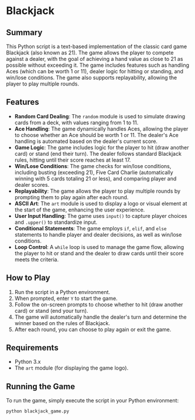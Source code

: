 # Blackjack

## Summary
This Python script is a text-based implementation of the classic card game Blackjack (also known as 21). The game allows the player to compete against a dealer, with the goal of achieving a hand value as close to 21 as possible without exceeding it. The game includes features such as handling Aces (which can be worth 1 or 11), dealer logic for hitting or standing, and win/lose conditions. The game also supports replayability, allowing the player to play multiple rounds.

## Features
- **Random Card Dealing**: The `random` module is used to simulate drawing cards from a deck, with values ranging from 1 to 11.
- **Ace Handling**: The game dynamically handles Aces, allowing the player to choose whether an Ace should be worth 1 or 11. The dealer's Ace handling is automated based on the dealer's current score.
- **Game Logic**: The game includes logic for the player to hit (draw another card) or stand (end their turn). The dealer follows standard Blackjack rules, hitting until their score reaches at least 17.
- **Win/Lose Conditions**: The game checks for win/lose conditions, including busting (exceeding 21), Five Card Charlie (automatically winning with 5 cards totaling 21 or less), and comparing player and dealer scores.
- **Replayability**: The game allows the player to play multiple rounds by prompting them to play again after each round.
- **ASCII Art**: The `art` module is used to display a logo or visual element at the start of the game, enhancing the user experience.
- **User Input Handling**: The game uses `input()` to capture player choices and `.upper()` to standardize input.
- **Conditional Statements**: The game employs `if`, `elif`, and `else` statements to handle player and dealer decisions, as well as win/lose conditions.
- **Loop Control**: A `while` loop is used to manage the game flow, allowing the player to hit or stand and the dealer to draw cards until their score meets the criteria.

## How to Play
1. Run the script in a Python environment.
2. When prompted, enter `Y` to start the game.
3. Follow the on-screen prompts to choose whether to hit (draw another card) or stand (end your turn).
4. The game will automatically handle the dealer's turn and determine the winner based on the rules of Blackjack.
5. After each round, you can choose to play again or exit the game.

## Requirements
- Python 3.x
- The `art` module (for displaying the game logo).

## Running the Game
To run the game, simply execute the script in your Python environment:
```bash
python blackjack_game.py
